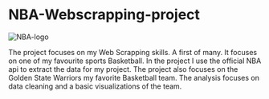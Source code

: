 # NBA-Webscrapping-project

![NBA-logo](https://github.com/user-attachments/assets/05a52bdd-9c5b-4b15-9849-870293ad7539)

The project focuses on my Web Scrapping skills. A first of many. It focuses on one of my favourite sports Basketball. 
In the project I use the official NBA api to extract the data for my project. 
The project also focuses on the Golden State Warriors my favorite Basketball team. The analysis focuses on data cleaning and a basic visualizations of the team. 

   
